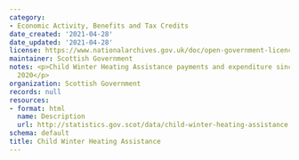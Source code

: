 ```yaml
---
category:
- Economic Activity, Benefits and Tax Credits
date_created: '2021-04-28'
date_updated: '2021-04-28'
license: https://www.nationalarchives.gov.uk/doc/open-government-licence/version/3/
maintainer: Scottish Government
notes: <p>Child Winter Heating Assistance payments and expenditure since November
  2020</p>
organization: Scottish Government
records: null
resources:
- format: html
  name: Description
  url: http://statistics.gov.scot/data/child-winter-heating-assistance
schema: default
title: Child Winter Heating Assistance
---
```

